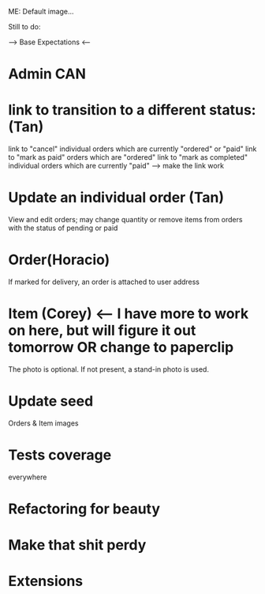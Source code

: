 ME: Default image...

Still to do:

--> Base Expectations <--



Admin CAN
====================================

link to transition to a different status: (Tan)
=========================================================================

link to "cancel" individual orders which are currently "ordered" or "paid"
link to "mark as paid" orders which are "ordered"
link to "mark as completed" individual orders which are currently "paid"
  --> make the link work


Update an individual order (Tan)
===========================================================
View and edit orders;
  may change quantity or remove items from orders with the status of pending or paid

Order(Horacio)
====================================================
  If marked for delivery, an order is attached to user address  

Item (Corey) <-- I have more to work on here, but will figure it out tomorrow OR change to paperclip
=================================================
  The photo is optional. If not present, a stand-in photo is used.

Update seed
===================================================
Orders & Item images

Tests coverage
==================================================
everywhere

Refactoring for beauty
===================================================

Make that shit perdy
===================================================


Extensions
===================================================
